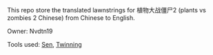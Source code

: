 This repo store the translated lawnstrings for 植物大战僵尸2 (plants vs zombies 2 Chinese) from Chinese to English.

Owner: Nvdtn19 

Tools used: [Sen](https://haruma-vn.github.io/Sen.Environment/), 
[Twinning](https://github.com/twinstar6980/Twinning.Documentation)
